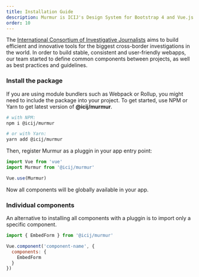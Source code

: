 ```yaml
---
title: Installation Guide
description: Murmur is ICIJ's Design System for Bootstrap 4 and Vue.js
order: 10
---
```


The <a href="https://icij.org">International Consortium of Investigative Journalists</a>
aims to build efficient and innovative tools for the biggest cross-border investigations in the world.
In order to build stable, consistent and user-friendly webapps, our team
started to define common components between projects, as well as best practices and
guidelines.

### Install the package

If you are using module bundlers such as Webpack or Rollup, you might need to include the package into your project.
To get started, use NPM or Yarn to get latest version of **@icij/murmur**.

```bash
# with NPM:
npm i @icij/murmur

# or with Yarn:
yarn add @icij/murmur
```
Then, register Murmur as a pluggin in your app entry point:

```js
import Vue from 'vue'
import Murmur from '@icij/murmur'

Vue.use(Murmur)
```

Now all components will be globally available in your app.

### Individual components

An alternative to installing all components with a pluggin is to import only
a specific component.

```js
import { EmbedForm } from '@icij/murmur'

Vue.component('component-name', {  
  components: {
    EmbedForm
  }
})
```
